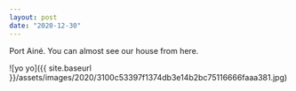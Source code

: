 ```yaml
---
layout: post
date: "2020-12-30"
---
```


Port Ainé. You can almost see our house from here.

![yo yo]({{ site.baseurl }}/assets/images/2020/3100c53397f1374db3e14b2bc75116666faaa381.jpg)
